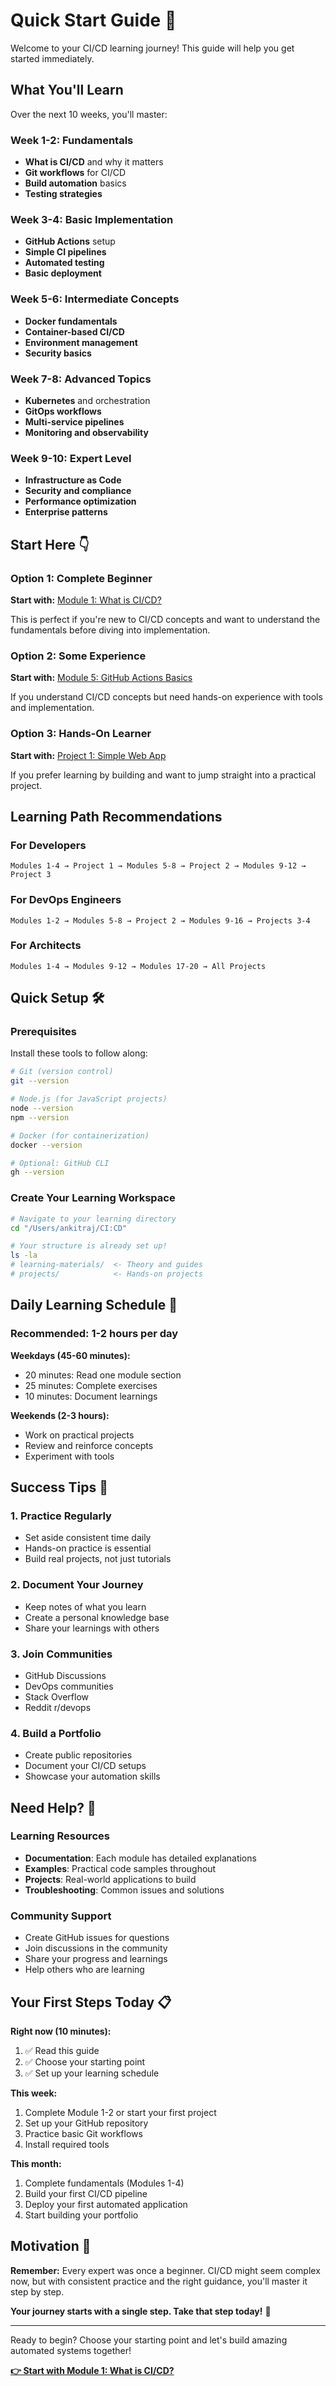 # Quick Start Guide 🚀

Welcome to your CI/CD learning journey! This guide will help you get started immediately.

## What You'll Learn

Over the next 10 weeks, you'll master:

### Week 1-2: Fundamentals
- **What is CI/CD** and why it matters
- **Git workflows** for CI/CD
- **Build automation** basics
- **Testing strategies**

### Week 3-4: Basic Implementation  
- **GitHub Actions** setup
- **Simple CI pipelines**
- **Automated testing**
- **Basic deployment**

### Week 5-6: Intermediate Concepts
- **Docker fundamentals**
- **Container-based CI/CD**
- **Environment management**
- **Security basics**

### Week 7-8: Advanced Topics
- **Kubernetes** and orchestration
- **GitOps workflows**
- **Multi-service pipelines**
- **Monitoring and observability**

### Week 9-10: Expert Level
- **Infrastructure as Code**
- **Security and compliance**
- **Performance optimization**
- **Enterprise patterns**

## Start Here 👇

### Option 1: Complete Beginner
**Start with:** [Module 1: What is CI/CD?](./01-fundamentals/01-what-is-cicd.md)

This is perfect if you're new to CI/CD concepts and want to understand the fundamentals before diving into implementation.

### Option 2: Some Experience
**Start with:** [Module 5: GitHub Actions Basics](./02-basic-implementation/01-github-actions.md)

If you understand CI/CD concepts but need hands-on experience with tools and implementation.

### Option 3: Hands-On Learner
**Start with:** [Project 1: Simple Web App](../projects/01-simple-web-app/README.md)

If you prefer learning by building and want to jump straight into a practical project.

## Learning Path Recommendations

### For Developers
```
Modules 1-4 → Project 1 → Modules 5-8 → Project 2 → Modules 9-12 → Project 3
```

### For DevOps Engineers
```
Modules 1-2 → Modules 5-8 → Project 2 → Modules 9-16 → Projects 3-4
```

### For Architects
```
Modules 1-4 → Modules 9-12 → Modules 17-20 → All Projects
```

## Quick Setup 🛠️

### Prerequisites
Install these tools to follow along:

```bash
# Git (version control)
git --version

# Node.js (for JavaScript projects)
node --version
npm --version

# Docker (for containerization)
docker --version

# Optional: GitHub CLI
gh --version
```

### Create Your Learning Workspace
```bash
# Navigate to your learning directory
cd "/Users/ankitraj/CI:CD"

# Your structure is already set up!
ls -la
# learning-materials/  <- Theory and guides
# projects/            <- Hands-on projects
```

## Daily Learning Schedule 📅

### Recommended: 1-2 hours per day

**Weekdays (45-60 minutes):**
- 20 minutes: Read one module section
- 25 minutes: Complete exercises
- 10 minutes: Document learnings

**Weekends (2-3 hours):**
- Work on practical projects
- Review and reinforce concepts
- Experiment with tools

## Success Tips 🎯

### 1. Practice Regularly
- Set aside consistent time daily
- Hands-on practice is essential
- Build real projects, not just tutorials

### 2. Document Your Journey
- Keep notes of what you learn
- Create a personal knowledge base
- Share your learnings with others

### 3. Join Communities
- GitHub Discussions
- DevOps communities
- Stack Overflow
- Reddit r/devops

### 4. Build a Portfolio
- Create public repositories
- Document your CI/CD setups
- Showcase your automation skills

## Need Help? 🤝

### Learning Resources
- **Documentation**: Each module has detailed explanations
- **Examples**: Practical code samples throughout
- **Projects**: Real-world applications to build
- **Troubleshooting**: Common issues and solutions

### Community Support
- Create GitHub issues for questions
- Join discussions in the community
- Share your progress and learnings
- Help others who are learning

## Your First Steps Today 📋

**Right now (10 minutes):**
1. ✅ Read this guide
2. ✅ Choose your starting point
3. ✅ Set up your learning schedule

**This week:**
1. Complete Module 1-2 or start your first project
2. Set up your GitHub repository
3. Practice basic Git workflows
4. Install required tools

**This month:**
1. Complete fundamentals (Modules 1-4)
2. Build your first CI/CD pipeline
3. Deploy your first automated application
4. Start building your portfolio

## Motivation 💪

**Remember:** Every expert was once a beginner. CI/CD might seem complex now, but with consistent practice and the right guidance, you'll master it step by step.

**Your journey starts with a single step. Take that step today!** 🚀

---

Ready to begin? Choose your starting point and let's build amazing automated systems together! 

**[👉 Start with Module 1: What is CI/CD?](./01-fundamentals/01-what-is-cicd.md)**
